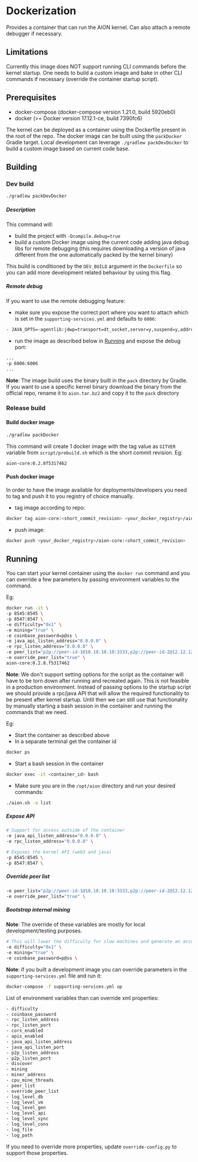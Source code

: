 # Dockerization

Provides a container that can run the AION kernel. Can also attach a remote debugger if necessary.

## Limitations

Currently this image does NOT support running CLI commands before the kernel startup.
One needs to build a custom image and bake in other CLI commands if necessary (override the container startup script).

## Prerequisites

- docker-compose (docker-compose version 1.21.0, build 5920eb0)
- docker (>= Docker version 17.12.1-ce, build 7390fc6)

The kernel can be deployed as a container using the Dockerfile present in the root of the repo. 
The docker image can be built using the `packDocker` Gradle target. Local development can
leverage `./gradlew packDevDocker` to build a custom image based on current code base.

## Building

### Dev build

```bash
./gradlew packDevDocker
```

##### Description

This command will:
* build the project with `-Dcompile.debug=true`
* build a custom Docker image using the current code adding java debug libs for remote debugging (this requires
downloading a version of java different from the one automatically packed by the kernel binary)

This build is conditioned by the `DEV_BUILD` argument in the `Dockerfile` so you can add more development related 
behaviour by using this flag.

##### Remote debug

If you want to use the remote debugging feature:
* make sure you expose the correct port where you want to attach which is set in the `supporting-services.yml` 
and defaults to `6006`:
```bash
- JAVA_OPTS=-agentlib:jdwp=transport=dt_socket,server=y,suspend=y,address=*:6006 -Xms4g
```  

* run the image as described below in [Running](#Running) and expose the debug port:
```bash
...
-p 6006:6006
...
```

**Note**: The image build uses the binary built in the `pack` directory by Gradle.
If you want to use a specific kernel binary download the binary from the official repo, rename it to `aion.tar.bz2` and 
copy it to the `pack` directory


### Release build

#### Build docker image

```bash
./gradlew packDocker
```

This command will create 1 docker image with the tag value as `GITVER` variable from `script/prebuild.sh` which is the
short commit revision.
Eg:
```bash
aion-core:0.2.8f5317462
```

#### Push docker image

In order to have the image available for deployments/developers you need to tag and push it to you registry of choice manually.

* tag image according to repo:
```bash
docker tag aion-core:<short_commit_revision> <your_docker_registry>/aion-core:<short_commit_revision> 
```

* push image:
```bash
docker push <your_docker_registry>/aion-core:<short_commit_revision>
```

## Running

You can start your kernel container using the `docker run` command and you can override a few parameters by passing
environment variables to the command.

Eg:

```bash
docker run -it \
-p 8545:8545 \
-p 8547:8547 \
-e difficulty="0x1" \
-e mining="true" \
-e coinbase_password=p@ss \
-e java_api_listen_address="0.0.0.0" \
-e rpc_listen_address="0.0.0.0" \
-e peer_list="p2p://peer-id-1@10.10.10.10:3333,p2p://peer-id-2@12.12.12.12:4444" \
-e override_peer_list="true" \
aion-core:0.2.8.f5317462
```

**Note**: 
We don't support setting options for the script as the container will have to be torn down after
running and recreated again. This is not feasible in a production environment. Instead of passing options to the startup 
script we should provide a rpc/java API that will allow the required functionality to be present after kernel startup.
Until then we can still use that functionality by manually starting a bash session in the container and running
the commands that we need. 

Eg:

* Start the container as described above
* In a separate terminal get the container id
```bash
docker ps
``` 

* Start a bash session in the container
```bash
docker exec -it <container_id> bash
```

* Make sure you are in the `/opt/aion` directory and run your desired commands:
```bash
./aion.sh -a list
```

##### Expose API

```bash
# Support for access outside of the container
-e java_api_listen_address="0.0.0.0" \
-e rpc_listen_address="0.0.0.0" \

# Exposes the kernel API (web3 and java)
-p 8545:8545 \
-p 8547:8547 \
```

##### Override peer list

```bash
-e peer_list="p2p://peer-id-1@10.10.10.10:3333,p2p://peer-id-2@12.12.12.12:4444" \
-e override_peer_list="true" \
```

##### Bootstrap internal mining

**Note**: The override of these variables are mostly for local development/testing purposes. 

```bash
# This will lower the difficulty for slow machines and generate an account at startup and set it as the coinbase
-e difficulty="0x1" \
-e mining="true" \
-e coinbase_password=p@ss \
```


**Note**: if you built a development image you can override parameters in the `supporting-services.yml` file and run it:

```bash
docker-compose -f supporting-services.yml up
```

List of environment variables than can override xml properties:

```bash
- difficulty
- coinbase_password
- rpc_listen_address
- rpc_listen_port
- cors_enabled
- apis_enabled
- java_api_listen_address
- java_api_listen_port
- p2p_listen_address
- p2p_listen_port
- discover
- mining
- miner_address
- cpu_mine_threads
- peer_list
- override_peer_list
- log_level_db
- log_level_vm
- log_level_gen
- log_level_api
- log_level_sync
- log_level_cons
- log_file
- log_path
```

If you need to override more properties, update `override-config.py` to support those properties.
